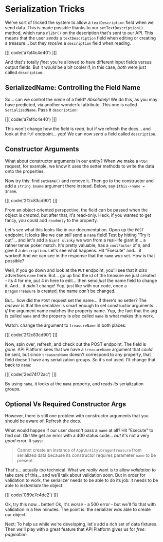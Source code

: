# Serialization Tricks

We've sort of tricked the system to allow a `textDescription` field when we send data.
This is made possible thanks to our `setTextDescription()` method, which runs
`nl2br()` on the description that's sent to our API. This means
that the user *sends* a `textDescription` field when editing or creating a
treasure... but they *receive* a `description` field when reading.

[[[ code('a7af4c4e40') ]]]

And that's totally *fine*: you're allowed to have different input fields versus output
fields. But it *would* be a bit cooler if, in this case, *both* were just called
`description`.

## SerializedName: Controlling the Field Name

So... can we control the *name* of a field? *Absolutely*! We do this, as
you may have predicted, via another wonderful attribute. This one is called
`SerializedName`. Pass it `description`:

[[[ code('a7af4c4e40') ]]]

This won't change how the field is *read*, but if we refresh the docs... and look
at the `PUT` endpoint... yep! We can now *send* a field called `description`.

## Constructor Arguments

What about constructor arguments in our entity? When we make a `POST` request, for
example, we know it uses the setter methods to write the data onto the properties.

Now try this: find `setName()` and remove it. Then go to the constructor and add a
`string $name` argument there instead. Below, say `$this->name = $name`.

[[[ code('2f2c83cd90') ]]]

From an object-oriented perspective, the field can be passed when the object is
*created*, but after that, it's read-only. Heck, if you wanted to get fancy, you
could add `readonly` to the property.

Let's see what this looks like in our documentation. Open up the `POST` endpoint.
It looks like we can *still* send a `name` field! Test by hitting "Try it out"...
and let's add a `Giant slinky` we won from a real-life giant in... a rather
tense poker match. It's pretty valuable, has a `coolFactor` of `8`, and give it a
`description`. Let's see what happens. Hit "Execute" and... it worked! And we
can see in the response that the `name` *was* set. How is that possible?

Well, if you go down and look at the `PUT` endpoint, you'll see that it *also*
advertises `name` here. But... go up find the id of the treasure we just created -
its 4 for me, put 4 in here to edit... then send *just* the name field to change
it. And... it *didn't* change! Yup, just like with our code, once a `DragonTreasure`
is created, the name *can't* be changed.

But... how did the `POST` request set the name... if there's no setter? The *answer*
is that the serializer is smart enough to set constructor arguments... *if* the
argument name matches the property name. Yup, the fact that the arg is called `name`
and the property is *also* called `name` is what makes this work.

Watch: change the argument to `treasureName` in both places:

[[[ code('2f2c83cd90') ]]]

Now, spin over, refresh, and check out the POST endpoint. The field is *gone*. 
API Platform sees that we have a `treasureName` argument that *could* be sent, 
but since `treasureName` doesn't correspond to any property, that field doesn't 
have any serialization groups. So it's not used. I'll change that back to `name`:

[[[ code('2ed74f72ac') ]]]

By using `name`, it looks at the `name` property, and reads *its* serialization
groups.

## Optional Vs Required Constructor Args

However, there *is* still one problem with constructor arguments that you should be
aware of. Refresh the docs.

What would happen if our user *doesn't* pass a `name` at all? Hit "Execute" to
find out. Ok! We get an error with a 400 status code... *but* it's not a very *good*
error. It says:

> Cannot create an instance of `App\Entity\DragonTreasure` from serialized data
> because its constructor requires parameter `name` to be present.

That's... actually *too* technical. What we *really* want is to allow *validation*
to take care of this... and we'll talk about validation soon. But in order for
validation to work, the serializer needs to be able to do its job: it needs to
be able to *instantiate* the object:

[[[ code('089e7c4dc2') ]]]

Ok, try this now... better! Ok, it's *worse* - a 500 error - but we'll fix that
with validation in a few minutes. The point is: the serializer *was* able to
create our object.

Next: To help us while we're developing, let's add a rich set of data fixtures. Then
we'll play with a great feature that API Platform gives us for *free*: *pagination*
